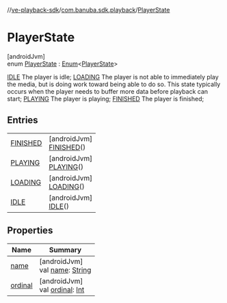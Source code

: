 //[ve-playback-sdk](../../../index.md)/[com.banuba.sdk.playback](../index.md)/[PlayerState](index.md)

# PlayerState

[androidJvm]\
enum [PlayerState](index.md) : [Enum](https://kotlinlang.org/api/latest/jvm/stdlib/kotlin/-enum/index.html)&lt;[PlayerState](index.md)&gt; 

[IDLE](-i-d-l-e/index.md) The player is idle; [LOADING](-l-o-a-d-i-n-g/index.md) The player is not able to immediately play the media, but is doing work toward being able to do so. This state typically occurs when the player needs to buffer more data before playback can start; [PLAYING](-p-l-a-y-i-n-g/index.md) The player is playing; [FINISHED](-f-i-n-i-s-h-e-d/index.md) The player is finished;

## Entries

| | |
|---|---|
| [FINISHED](-f-i-n-i-s-h-e-d/index.md) | [androidJvm]<br>[FINISHED](-f-i-n-i-s-h-e-d/index.md)() |
| [PLAYING](-p-l-a-y-i-n-g/index.md) | [androidJvm]<br>[PLAYING](-p-l-a-y-i-n-g/index.md)() |
| [LOADING](-l-o-a-d-i-n-g/index.md) | [androidJvm]<br>[LOADING](-l-o-a-d-i-n-g/index.md)() |
| [IDLE](-i-d-l-e/index.md) | [androidJvm]<br>[IDLE](-i-d-l-e/index.md)() |

## Properties

| Name | Summary |
|---|---|
| [name](../-player-type/-e-x-o/index.md#-372974862%2FProperties%2F1203721431) | [androidJvm]<br>val [name](../-player-type/-e-x-o/index.md#-372974862%2FProperties%2F1203721431): [String](https://kotlinlang.org/api/latest/jvm/stdlib/kotlin/-string/index.html) |
| [ordinal](../-player-type/-e-x-o/index.md#-739389684%2FProperties%2F1203721431) | [androidJvm]<br>val [ordinal](../-player-type/-e-x-o/index.md#-739389684%2FProperties%2F1203721431): [Int](https://kotlinlang.org/api/latest/jvm/stdlib/kotlin/-int/index.html) |
